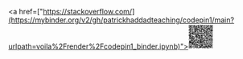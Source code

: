 <a href=["https://stackoverflow.com/](https://mybinder.org/v2/gh/patrickhaddadteaching/codepin1/main?urlpath=voila%2Frender%2Fcodepin1_binder.ipynb)"><img src="qr-code-pin1.png"  width=10% height=10%>

